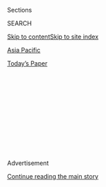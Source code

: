 <div id="app">

<div>

<div>

<div>

<div class="NYTAppHideMasthead css-1q2w90k e1suatyy0">

<div class="section css-ui9rw0 e1suatyy2">

<div class="css-eph4ug er09x8g0">

<div class="css-6n7j50">

</div>

<span class="css-1dv1kvn">Sections</span>

<div class="css-10488qs">

<span class="css-1dv1kvn">SEARCH</span>

</div>

[Skip to content](#site-content)[Skip to site index](#site-index)

</div>

<div id="masthead-section-label" class="css-1wr3we4 eaxe0e00">

[Asia
Pacific](https://www.nytimes.com/section/world/asia)

</div>

<div class="css-10698na e1huz5gh0">

</div>

</div>

<div id="masthead-bar-one" class="section hasLinks css-15hmgas e1csuq9d3">

<div class="css-uqyvli e1csuq9d0">

</div>

<div class="css-1uqjmks e1csuq9d1">

</div>

<div class="css-9e9ivx">

[](https://myaccount.nytimes.com/auth/login?response_type=cookie&client_id=vi)

</div>

<div class="css-1bvtpon e1csuq9d2">

[Today’s
Paper](https://www.nytimes.com/section/todayspaper)

</div>

</div>

</div>

</div>

<div data-aria-hidden="false">

<div id="site-content" data-role="main">

<div>

<div class="css-1aor85t" style="opacity:0.000000001;z-index:-1;visibility:hidden">

<div class="css-1hqnpie">

<div class="css-epjblv">

<span class="css-17xtcya">[Asia
Pacific](/section/world/asia)</span><span class="css-x15j1o">|</span><span class="css-fwqvlz">Kin
and Rights Groups Search for Pakistan’s
Missing</span>

</div>

<div class="css-k008qs">

<div class="css-1iwv8en">

<span class="css-18z7m18"></span>

<div>

</div>

</div>

<span class="css-1n6z4y"></span>

<div class="css-1705lsu">

<div class="css-4xjgmj">

<div class="css-4skfbu" data-role="toolbar" data-aria-label="Social Media Share buttons, Save button, and Comments Panel with current comment count" data-testid="share-tools">

  - 
  - 
  - 
  - 
    
    <div class="css-6n7j50">
    
    </div>

  - 

</div>

</div>

</div>

</div>

</div>

</div>

<div id="NYT_TOP_BANNER_REGION" class="css-13pd83m">

</div>

<div id="top-wrapper" class="css-1sy8kpn">

<div id="top-slug" class="css-l9onyx">

Advertisement

</div>

[Continue reading the main
story](#after-top)

<div class="ad top-wrapper" style="text-align:center;height:100%;display:block;min-height:250px">

<div id="top" class="place-ad" data-position="top" data-size-key="top">

</div>

</div>

<div id="after-top">

</div>

</div>

<div id="sponsor-wrapper" class="css-1hyfx7x">

<div id="sponsor-slug" class="css-19vbshk">

Supported by

</div>

[Continue reading the main
story](#after-sponsor)

<div id="sponsor" class="ad sponsor-wrapper" style="text-align:center;height:100%;display:block">

</div>

<div id="after-sponsor">

</div>

</div>

<div class="css-1vkm6nb ehdk2mb0">

# Kin and Rights Groups Search for Pakistan’s Missing

</div>

<div class="css-79elbk" data-testid="photoviewer-wrapper">

<div class="css-z3e15g" data-testid="photoviewer-wrapper-hidden">

</div>

<div class="css-1a48zt4 ehw59r15" data-testid="photoviewer-children">

![<span class="css-16f3y1r e13ogyst0" data-aria-hidden="true">Amina
Masood Janjua, with two of her children, protested in Rawalpindi last
month over the disappearance of her husband, Masood Ahmed Janjua. Rights
groups say intelligence agencies have detained
hundreds.</span><span class="css-cnj6d5 e1z0qqy90" itemprop="copyrightHolder"><span class="css-1ly73wi e1tej78p0">Credit...</span><span><span>Faisal
Mahmood/Reuters</span></span></span>](https://static01.nyt.com/images/2007/01/14/world/14pakistan.xlarge1.jpg?quality=75&auto=webp&disable=upscale)

</div>

</div>

<div class="css-xt80pu e12qa4dv0">

<div class="css-18e8msd">

<div class="css-vp77d3 epjyd6m0">

<div class="css-1baulvz">

By [<span class="css-1baulvz last-byline" itemprop="name">Salman
Masood</span>](https://www.nytimes.com/by/salman-masood)

</div>

</div>

  - Jan. 14,
    2007

  - 
    
    <div class="css-4xjgmj">
    
    <div class="css-d8bdto" data-role="toolbar" data-aria-label="Social Media Share buttons, Save button, and Comments Panel with current comment count" data-testid="share-tools">
    
      - 
      - 
      - 
      - 
        
        <div class="css-6n7j50">
        
        </div>
    
      - 
    
    </div>
    
    </div>

</div>

</div>

<div class="section meteredContent css-1r7ky0e" name="articleBody" itemprop="articleBody">

<div class="css-1fanzo5 StoryBodyCompanionColumn">

<div class="css-53u6y8">

RAWALPINDI, Pakistan, Jan. 9 — Amina Masood Janjua has been fighting for
some word on the fate of her husband since he vanished from a bus
station here in July 2005. In recent months, she and her two teenage
sons and 11-year-old daughter have begun a campaign of court petitions,
protests and press releases.

More than 30 families of other missing men have joined her, all seeking
to locate what they and human rights groups say are hundreds of people
who have disappeared into the hands of the country’s feared intelligence
agencies in the last few years.

The Human Rights Commission of Pakistan, an independent group, estimates
that 400 citizens have been abducted and detained across the country
since 2001. Amnesty International says many have been swept up in a
campaign against people suspected of being extremists and terrorists.
But some here also charge that the government is using the pretext of
the war on terror to crack down on opponents.

In addition to some with ties to extremist groups, those missing include
critics of the government, nationalists, journalists, scientists,
researchers and social and political workers, the groups say. Mrs.
Janjua says she has compiled a list of 115 missing persons, and says the
list could grow as more families gain the courage to come out in the
open.

</div>

</div>

<div class="css-1fanzo5 StoryBodyCompanionColumn">

<div class="css-53u6y8">

Pakistani officials deny any involvement in extrajudicial detentions or
any knowledge of the men’s whereabouts.

This week a Supreme Court judge nonetheless ordered the government to
speed up the process of finding 41 men listed as missing by Mrs. Janjua
and her supporters after the court took up their cases in an
unprecedented decision in October.

At the court hearing on Monday, the government acknowledged that it had
located 25 of the 41 men listed by Mrs. Janjua, “who are now free,”
according to Nasir Saeed Sheikh, the deputy attorney general, though it
refused to say from where they had been released.

Mrs. Janjua and others said the men were held in detention centers and
safe houses of military intelligence, though most of those freed were
reluctant to talk about their experiences. Mrs. Janjua maintained that
only 18 persons had actually been freed.

Her husband, Masood Ahmed Janjua, 45, an educator and businessman, was
not among them. Mr. Sheikh told the court that, according to a report by
the Interior Ministry, all intelligence agencies had denied detaining
Mr. Janjua.

</div>

</div>

<div class="css-1fanzo5 StoryBodyCompanionColumn">

<div class="css-53u6y8">

Mr. Janjua left his home around 9:30 a.m. on July 30, 2005. He was
heading to Peshawar in the northwest to attend a religious gathering
with a friend, Faisal Fraz, 26, a mechanical engineer from the eastern
city of Lahore.

Both had reservations on a 10 o’clock bus bound for Peshawar, but never
made it to their destination, according to the families. “Before even
reaching the bus stop, somewhere on the way, they were picked up,” Mrs.
Janjua says.

Relatives of missing persons and rights advocates here say Mr. Janjua
and the others are among the many “forced disappearances” or “illegal
detentions” that were rare before 2001. In many cases, family members
have received no news of the presumed detainees for months and even
years.

“Hundreds of people suspected of links to Al Qaeda or the Taliban have
been arbitrarily arrested and detained,” a report by Amnesty
International issued in September said. “Scores have become victims of
enforced disappearances; some of these have been unlawfully transferred
(sometimes in return for money) to the custody of other countries,
notably the U.S.A.,” the report said.

“The clandestine nature of the arrest and detention of terror suspects
make it impossible to ascertain exactly how many people have been
subjected to arbitrary detention or enforced disappearance,” it added.

I. A. Rahman, director of the Human Rights Commission of Pakistan, said
the government was using the cover of a war on terrorism to flout the
law. “Unstable states like Pakistan are taking full advantage of ‘war on
terror,’ ” Mr. Rahman said. He said the government was using the
antiterror campaign to crack down on its opponents and critics,
especially in Baluchistan, where government forces are fighting a
nationalist insurrection.

“It is correct that many of those arrested or detained were connected
with Al Qaeda or extremist organizations,” he said. “But a number of
people have been taken into custody whose only crime seems to be that
they are nationalists in Baluchistan or Sindh. In Baluchistan, there is
no Al Qaeda activity,” he said.

</div>

</div>

<div class="css-1fanzo5 StoryBodyCompanionColumn">

<div class="css-53u6y8">

In cases that are brought before a court, he noted, a government denial
of detention basically closes the case on a habeas corpus petition. “It
was only in the end of 2006 that the Supreme Court said the government
must find out where are these people,” he
said.

<div class="css-79elbk" data-testid="photoviewer-wrapper">

<div class="css-z3e15g" data-testid="photoviewer-wrapper-hidden">

</div>

<div class="css-1a48zt4 ehw59r15" data-testid="photoviewer-children">

<div class="css-zgakxe erfvjey0">

<span class="css-1ly73wi e1tej78p0">Image</span>

<div class="css-zjzyr8">

<div data-testid="lazyimage-container" style="height:272.451282051282px">

</div>

</div>

</div>

<span class="css-16f3y1r e13ogyst0" data-aria-hidden="true">Mrs.
Janjua’s son Muhammad, 17, was beaten as police officers broke up the
march. They lowered his trousers as a means of humiliating
him.</span><span class="css-cnj6d5 e1z0qqy90" itemprop="copyrightHolder"><span class="css-1ly73wi e1tej78p0">Credit...</span><span>Faisal
Mahmood/Reuters</span></span>

</div>

</div>

While many of those missing persons were suspected of having links to
extremist or terrorist activities or have been involved in them, many
among them were innocent, the relatives maintained.

Majid Khan, 26, a computer engineer, disappeared from of Karachi, a
southern port city, four years ago and is now in Guantánamo Bay, Cuba,
said his wife, Rabiya Majid. “We don’t why he was arrested,” she said.

Mrs. Janjua, too, says she has no clue as to why her husband
disappeared. The Janjua family lives in Rawalpindi, in the neighborhood
of Westridge, a relatively well-off enclave inhabited mostly by active
and retired military officers.

Before his disappearance, Mr. Janjua, who holds a bachelor’s degree in
marine engineering, was working as managing director of a private
institute here, the College of Information and Technology. He was also
running a travel agency and involved in charity work, his wife said.

“He had no links with any extremist organization,” Mrs. Janjua said,
though she acknowledged that he worked “off and on” with Tablighi
Jamaat. The group characterizes itself as a nonpolitical, nonviolent
movement that seeks to spread Orthodox Islam by proselytizing, but it
has also come under suspicion by authorities as a potential recruiting
ground for extremists.

</div>

</div>

<div class="css-1fanzo5 StoryBodyCompanionColumn">

<div class="css-53u6y8">

Since her husband’s disappearance, Mrs. Janjua has taken over his
business and his work at the college in addition to leading the drive,
with the other families, to find the missing. Together they have formed
a group called Defense of Human Rights.

In the last week of December, wives, daughters and sisters of dozens of
missing men, led by Mrs. Janjua, gathered in Rawalpindi, holding up
posters and portraits of the missing men and shouting, “Give our loved
ones back.”

But their protest was quickly thwarted by the police. The photographs of
the missing men were snatched. The posters were confiscated.

Mrs. Janjua’s eldest son, Muhammad, 17, was beaten by the police, who
removed his pants to humiliate him before they whisked him away in a
police van. He was freed that evening but the next morning the image of
Muhammad with his baggy trousers pulled down by the police appeared in
newspapers across the country. Op-ed columnists and editorials expressed
outrage at police “brutality” and sympathy for the missing people’s
families surged.

Some of those released, like Muhammad Tariq, 35, have returned home. He
is one of the few willing to talk. Mr. Tariq acknowledges that he
formerly belonged to Jaish-e-Muhammad, a banned extremist group, but
says he just gave the group money and was not an active member.

Mr. Tariq, a business owner from Gujranwala in the east who sells iron
pipe, was “picked up in broad daylight on June 14, 2004, by around a
dozen plainclothesmen and elite police commandos,” his father, Nizamud
Din, said in an interview.

Mr. Din said he had been unsuccessful in locating his son through the
courts, police officials and even the Senate’s Standing Committee on
Human Rights. “He was portrayed as a big catch — a big terrorist,” Mr.
Din said.

</div>

</div>

<div class="css-1fanzo5 StoryBodyCompanionColumn">

<div class="css-53u6y8">

President Pervez Musharraf even alluded to the case, without mentioning
Mr. Tariq by name, in his book “In the Line of Fire” in connection with
a failed assassination attempt in December 2003, Mr. Din said.

General Musharraf wrote in his memoirs that a person from Gujranwala
gave refuge to Abu Faraj al-Libbi, the No. 3 Qaeda leader. He was
arrested in Pakistan in May 2005 and accused of organizing the failed
assassination.

“It is all nonsense,” Mr. Tariq said. “I have no link. I don’t even know
Libbi.”

Mr. Tariq says he was singled out because in 2003 he briefly put up a
family, introduced to him through a friend, of an Arab man who had been
arrested in Quetta.

Mr. Tariq, a father of five, stammers while recounting his time in
detention.

“For two years, I did not see the sky, the sun or the moon,” he said. He
said he was kept in a 4 foot by 7 foot cell in this city, was
interrogated by Pakistani military officers, mostly about Mr. Libbi, and
endured “all kinds of imaginable torture.”

He was released Nov. 27 and pushed from a vehicle at night at an
intersection near Islamabad. He said he had never been brought before a
court. Mr. Din and Mr. Tariq said they believed the release was a result
of the pressure from Mrs. Janjua’s group and the Supreme Court case.

Mrs. Janjua hopes her husband will return the same way, some day soon.
“At every doorbell,” she said, “I think he is back.”

</div>

</div>

</div>

<div>

</div>

<div>

</div>

<div>

</div>

<div>

<div id="bottom-wrapper" class="css-1ede5it">

<div id="bottom-slug" class="css-l9onyx">

Advertisement

</div>

[Continue reading the main
story](#after-bottom)

<div id="bottom" class="ad bottom-wrapper" style="text-align:center;height:100%;display:block;min-height:90px">

</div>

<div id="after-bottom">

</div>

</div>

</div>

</div>

</div>

## Site Index

<div>

</div>

## Site Information Navigation

  - [© <span>2020</span> <span>The New York Times
    Company</span>](https://help.nytimes.com/hc/en-us/articles/115014792127-Copyright-notice)

<!-- end list -->

  - [NYTCo](https://www.nytco.com/)
  - [Contact
    Us](https://help.nytimes.com/hc/en-us/articles/115015385887-Contact-Us)
  - [Work with us](https://www.nytco.com/careers/)
  - [Advertise](https://nytmediakit.com/)
  - [T Brand Studio](http://www.tbrandstudio.com/)
  - [Your Ad
    Choices](https://www.nytimes.com/privacy/cookie-policy#how-do-i-manage-trackers)
  - [Privacy](https://www.nytimes.com/privacy)
  - [Terms of
    Service](https://help.nytimes.com/hc/en-us/articles/115014893428-Terms-of-service)
  - [Terms of
    Sale](https://help.nytimes.com/hc/en-us/articles/115014893968-Terms-of-sale)
  - [Site
    Map](https://spiderbites.nytimes.com)
  - [Help](https://help.nytimes.com/hc/en-us)
  - [Subscriptions](https://www.nytimes.com/subscription?campaignId=37WXW)

</div>

</div>

</div>

</div>
